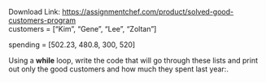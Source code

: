 Download Link: https://assignmentchef.com/product/solved-good-customers-program
<br>
customers = [“Kim”, “Gene”, “Lee”, “Zoltan”]

spending  = [502.23, 480.8, 300, 520]

Using a <strong>while</strong> loop, write the code that will go through these lists and print out only the good customers and how much they spent last year:.